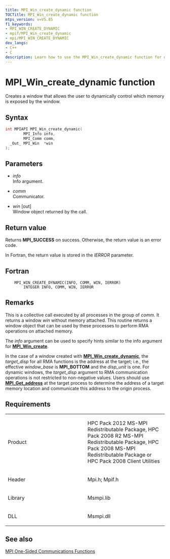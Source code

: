 ```yaml
---
title: MPI_Win_create_dynamic function
TOCTitle: MPI_Win_create_dynamic function
mtps_version: v=VS.85
f1_keywords:
- MPI_WIN_CREATE_DYNAMIC
- mpif/MPI_Win_create_dynamic
- mpi/MPI_WIN_CREATE_DYNAMIC
dev_langs:
- C++
- C
description: Learn how to use the MPI_Win_create_dynamic function for dynamic memory control in MS-MPI. Detailed syntax, parameters, and return values explained.
---
```


# MPI\_Win\_create\_dynamic function

Creates a window that allows the user to dynamically control which memory is exposed by the window.

## Syntax

``` c++
int MPIAPI MPI_Win_create_dynamic(
        MPI_Info info,
        MPI_Comm comm,
  _Out_ MPI_Win  *win
);
```

## Parameters

  - *info*  
    Info argument.

  - *comm*  
    Communicator.

  - *win* \[out\]  
    Window object returned by the call.

## Return value

Returns **MPI\_SUCCESS** on success. Otherwise, the return value is an error code.

In Fortran, the return value is stored in the *IERROR* parameter.

## Fortran

``` FORTRAN
    MPI_WIN_CREATE_DYNAMIC(INFO, COMM, WIN, IERROR)
        INTEGER INFO, COMM, WIN, IERROR
```

## Remarks

This is a collective call executed by all processes in the group of *comm*. It returns a window *win* without memory attached. This routine returns a window object that can be used by these processes to perform RMA operations on attached memory. 

The *info* argument can be used to specify hints similar to the info argument for [**MPI\_Win\_create**](mpi-win-create-function.md).

In the case of a window created with [**MPI\_Win\_create\_dynamic**](mpi-win-create-dynamic-function.md), the *target_disp* for all RMA functions is the address at the target; i.e., the effective *window_base* is **MPI\_BOTTOM** and the *disp_unit* is one. For dynamic windows, the *target_disp* argument to RMA communication operations is not restricted to non-negative values. Users should use [**MPI\_Get\_address**](mpi-get-address-function.md) at the target process to determine the address of a target memory location and communicate this address to the origin process.

## Requirements

<table>
<colgroup>
<col style="width: 50%" />
<col style="width: 50%" />
</colgroup>
<tbody>
<tr class="odd">
<td><p>Product</p></td>
<td><p>HPC Pack 2012 MS-MPI Redistributable Package, HPC Pack 2008 R2 MS-MPI Redistributable Package, HPC Pack 2008 MS-MPI Redistributable Package or HPC Pack 2008 Client Utilities</p></td>
</tr>
<tr class="even">
<td><p>Header</p></td>
<td>Mpi.h;
Mpif.h</td>
</tr>
<tr class="odd">
<td><p>Library</p></td>
<td>Msmpi.lib</td>
</tr>
<tr class="even">
<td><p>DLL</p></td>
<td>Msmpi.dll</td>
</tr>
</tbody>
</table>


## See also

[MPI One-Sided Communications Functions](mpi-one-sided-communications-functions.md)

